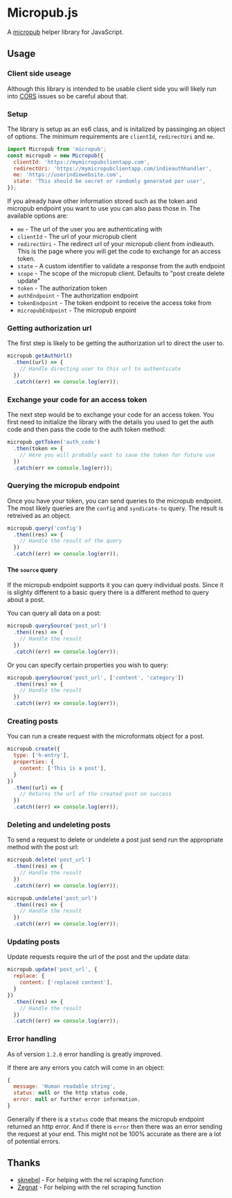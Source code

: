 # Micropub.js

A [micropub](https://micropub.net/) helper library for JavaScript.

## Usage

### Client side useage

Although this library is intended to be usable client side you will likely run into [CORS](https://en.wikipedia.org/wiki/Cross-origin_resource_sharing) issues so be careful about that.

### Setup

The library is setup as an es6 class, and is initalized by passinging an object of options. The minimum requirements are `clientId`, `redirectUri` and `me`.

```js
import Micropub from 'micropub';
const micropub = new Micropub({
  clientId: 'https://mymicropubclientapp.com',
  redirectUri: 'https://mymicropubclientapp.com/indieauthhandler',
  me: 'https://userindiewebsite.com',
  state: 'This should be secret or randomly generated per user',
});
```

If you already have other information stored such as the token and micropub endpoint you want to use you can also pass those in. The available options are:

- `me` - The url of the user you are authenticating with
- `clientId` - The url of your micropub client
- `redirectUri` - The redirect url of your micropub client from indieauth. This is the page where you will get the code to exchange for an access token.
- `state` - A custom identifier to validate a response from the auth endpoint
- `scope` - The scope of the micropub client. Defaults to "post create delete update"
- `token` - The authorization token
- `authEndpoint` - The authorization endpoint
- `tokenEndpoint` - The token endpoint to receive the access toke from
- `micropubEndpoint` - The micropub enpoint

### Getting authorization url

The first step is likely to be getting the authorization url to direct the user to.

```js
micropub.getAuthUrl()
  .then((url) => {
    // Handle directing user to this url to authenticate
  })
  .catch((err) => console.log(err));
```

### Exchange your code for an access token

The next step would be to exchange your code for an access token. You first need to initialize the library with the details you used to get the auth code and then pass the code to the auth token method:

```js
micropub.getToken('auth_code')
  .then(token => {
    // Here you will probably want to save the token for future use
  })
  .catch(err => console.log(err));
```

### Querying the micropub endpoint

Once you have your token, you can send queries to the micropub endpoint. The most likely queries are the `config` and `syndicate-to` query. The result is retreived as an object.

```js
micropub.query('config')
  .then((res) => {
    // Handle the result of the query
  })
  .catch((err) => console.log(err));
```

#### The `source` query

If the micropub endpoint supports it you can query individual posts. Since it is slighty different to a basic query there is a different method to query about a post.

You can query all data on a post:

```js
micropub.querySource('post_url')
  .then((res) => {
    // Handle the result
  })
  .catch((err) => console.log(err));
```

Or you can specify certain properties you wish to query:

```js
micropub.querySource('post_url', ['content', 'category'])
  .then((res) => {
    // Handle the result
  })
  .catch((err) => console.log(err));
```

### Creating posts

You can run a create request with the microformats object for a post.

```js
micropub.create({
  type: ['h-entry'],
  properties: {
    content: ['This is a post'],
  }
})
  .then((url) => {
    // Returns the url of the created post on success
  })
  .catch((err) => console.log(err));
```

### Deleting and undeleting posts

To send a request to delete or undelete a post just send run the appropriate method with the post url:

```js
micropub.delete('post_url')
  .then((res) => {
    // Handle the result
  })
  .catch((err) => console.log(err));

micropub.undelete('post_url')
  .then((res) => {
    // Handle the result
  })
  .catch((err) => console.log(err));
```

### Updating posts

Update requests require the url of the post and the update data:

```js
micropub.update('post_url', {
  replace: {
    content: ['replaced content'],
  }
})
  .then((res) => {
    // Handle the result
  })
  .catch((err) => console.log(err));
```

### Error handling

As of version `1.2.0` error handling is greatly improved.

If there are any errors you catch will come in an object: 

```js
{
  message: 'Human readable string',
  status: null or the http status code,
  error: null or further error information,
}
```

Generally if there is a `status` code that means the micropub endpoint returned an http error.
And if there is `error` then there was an error sending the request at your end.
This might not be 100% accurate as there are a lot of potential errors.

## Thanks

- [sknebel](https://github.com/sknebel) - For helping with the rel scraping function
- [Zegnat](https://github.com/Zegnat) - For helping with the rel scraping function
